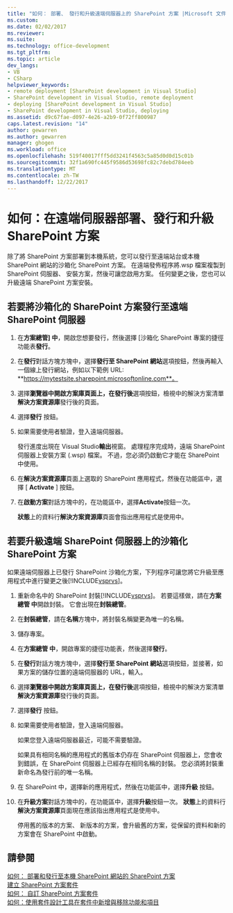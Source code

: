 ```yaml
---
title: "如何： 部署、 發行和升級遠端伺服器上的 SharePoint 方案 |Microsoft 文件"
ms.custom: 
ms.date: 02/02/2017
ms.reviewer: 
ms.suite: 
ms.technology: office-development
ms.tgt_pltfrm: 
ms.topic: article
dev_langs:
- VB
- CSharp
helpviewer_keywords:
- remote deployment [SharePoint development in Visual Studio]
- SharePoint development in Visual Studio, remote deployment
- deploying [SharePoint development in Visual Studio]
- SharePoint development in Visual Studio, deploying
ms.assetid: d9c67fae-d097-4e26-a2b9-0f72ff800987
caps.latest.revision: "14"
author: gewarren
ms.author: gewarren
manager: ghogen
ms.workload: office
ms.openlocfilehash: 519f40017fff5dd3241f4563c5a85d0d0d15c01b
ms.sourcegitcommit: 32f1a690fc445f9586d53698fc82c7debd784eeb
ms.translationtype: MT
ms.contentlocale: zh-TW
ms.lasthandoff: 12/22/2017
---
```

# <a name="how-to-deploy-publish-and-upgrade-sharepoint-solutions-on-a-remote-server"></a>如何：在遠端伺服器部署、發行和升級 SharePoint 方案
  除了將 SharePoint 方案部署到本機系統，您可以發行至遠端站台或本機 SharePoint 網站的沙箱化 SharePoint 方案。 在遠端發佈程序將.wsp 檔案複製到 SharePoint 伺服器、 安裝方案，然後可讓您啟用方案。 任何變更之後，您也可以升級遠端 SharePoint 方案安裝。  
  
## <a name="to-publish-a-sandboxed-sharepoint-solution-to-a-remote-sharepoint-server"></a>若要將沙箱化的 SharePoint 方案發行至遠端 SharePoint 伺服器  
  
1.  在**方案總管] 中**，開啟您想要發行，然後選擇 [沙箱化 SharePoint 專案的捷徑功能表**發行**。  
  
2.  在**發行**對話方塊方塊中，選擇**發行至 SharePoint 網站**選項按鈕，然後再輸入一個線上發行網站，例如以下範例 URL: **https://mytestsite.sharepoint.microsoftonline.com**。  
  
3.  選擇**瀏覽器中開啟方案庫頁面上，在發行後**選項按鈕，檢視中的解決方案清單**解決方案資源庫**發行後的頁面。  
  
4.  選擇**發行** 按鈕。  
  
5.  如果需要使用者驗證，登入遠端伺服器。  
  
     發行進度出現在 Visual Studio**輸出**視窗。 處理程序完成時，遠端 SharePoint 伺服器上安裝方案 (.wsp) 檔案。 不過，您必須仍啟動它才能在 SharePoint 中使用。  
  
6.  在**解決方案資源庫**頁面上選取的 SharePoint 應用程式，然後在功能區中，選擇 [ **Activate** ] 按鈕。  
  
7.  在**啟動方案**對話方塊中的，在功能區中，選擇**Activate**按鈕一次。  
  
     **狀態**上的資料行**解決方案資源庫**頁面會指出應用程式是使用中。  
  
## <a name="to-upgrade-a-sandboxed-sharepoint-solution-on-a-remote-sharepoint-server"></a>若要升級遠端 SharePoint 伺服器上的沙箱化 SharePoint 方案  
 如果遠端伺服器上已發行 SharePoint 沙箱化方案，下列程序可讓您將它升級至應用程式中進行變更之後[!INCLUDE[vsprvs](../sharepoint/includes/vsprvs-md.md)]。  
  
1.  重新命名中的 SharePoint 封裝[!INCLUDE[vsprvs](../sharepoint/includes/vsprvs-md.md)]。 若要這樣做，請在**方案總管 中**開啟封裝。 它會出現在**封裝總管**。  
  
2.  在**封裝總管**，請在**名稱**方塊中，將封裝名稱變更為唯一的名稱。  
  
3.  儲存專案。  
  
4.  在**方案總管 中**，開啟專案的捷徑功能表，然後選擇**發行**。  
  
5.  在**發行**對話方塊方塊中，選擇**發行至 SharePoint 網站**選項按鈕，並接著，如果方案的儲存位置的遠端伺服器的 URL，輸入。  
  
6.  選擇**瀏覽器中開啟方案庫頁面上，在發行後**選項按鈕，檢視中的解決方案清單**解決方案資源庫**發行後的頁面。  
  
7.  選擇**發行** 按鈕。  
  
8.  如果需要使用者驗證，登入遠端伺服器。  
  
     如果您登入遠端伺服器最近，可能不需要驗證。  
  
     如果具有相同名稱的應用程式的舊版本仍存在 SharePoint 伺服器上，您會收到錯誤，在 SharePoint 伺服器上已經存在相同名稱的封裝。 您必須將封裝重新命名為發行前的唯一名稱。  
  
9. 在 SharePoint 中，選擇新的應用程式，然後在功能區中，選擇**升級** 按鈕。  
  
10. 在**升級方案**對話方塊中的，在功能區中，選擇**升級**按鈕一次。 **狀態**上的資料行**解決方案資源庫**頁面現在應該指出應用程式是使用中。  
  
     停用舊的版本的方案、 新版本的方案，會升級舊的方案，從保留的資料和新的方案會在 SharePoint 中啟動。  
  
## <a name="see-also"></a>請參閱  
 [如何： 部署和發行至本機 SharePoint 網站的 SharePoint 方案](../sharepoint/how-to-deploy-and-publish-a-sharepoint-solution-to-a-local-sharepoint-site.md)   
 [建立 SharePoint 方案套件](../sharepoint/creating-sharepoint-solution-packages.md)   
 [如何： 自訂 SharePoint 方案套件](../sharepoint/how-to-customize-a-sharepoint-solution-package.md)   
 [如何：使用套件設計工具在套件中新增與移除功能和項目](../sharepoint/how-to-add-and-remove-features-and-items-to-a-package-by-using-the-package-designer.md)  
  
  